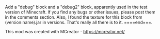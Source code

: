 Add a "debug" block and a "debug2" block, apparently used in the test version of Minecraft.
If you find any bugs or other issues, please post them in the comments section.
Also, I found the texture for this block from (version name).jar in versions.
That's really all there is to it.
====end===.


This mod was created with MCreator - https://mcreator.net/
